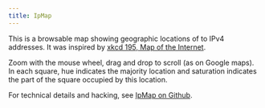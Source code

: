 ```yaml
---
title: IpMap
---
```


This is a browsable map showing geographic locations of to IPv4 addresses. It was inspired by [xkcd 195, Map of the Internet](http://xkcd.com/195).

Zoom with the mouse wheel, drag and drop to scroll (as on Google maps). In each square, hue indicates the majority location and saturation indicates the part of the square occupied by this location.

<div id="map"></div>

For technical details and hacking, see [IpMap on Github](http://github.com/jacquev6/IpMap).

<script type="text/javascript" src="https://cdnjs.cloudflare.com/ajax/libs/jquery-mousewheel/3.1.11/jquery.mousewheel.js"></script>
<script type="text/javascript" src="https://raw.githubusercontent.com/jacquev6/IpMap/master/src/hilbert.js"></script>
<script type="text/javascript" src="https://raw.githubusercontent.com/jacquev6/IpMap/master/src/color.js"></script>
<script type="text/javascript" src="https://raw.githubusercontent.com/jacquev6/IpMap/data/ip_data.js"></script>
<script type="text/javascript" src="https://raw.githubusercontent.com/jacquev6/IpMap/master/src/ip_map.js"></script>
<script type="text/javascript">
    function parseQueryString(search) {
        r = {};

        var parts = search.split('&');
        for(var i in parts) {
            if(parts[i] != '') {
                nameValue = parts[i].split('=');
                r[nameValue[0]] = nameValue[1];
            }
        }

        return r;
    }

    $(document).ready(function() {
        map = IpMap('map', 512, 16, parseQueryString(location.search.substr(1)));
        map.change(function(state) {
            history.pushState({}, '', location.href.replace(location.search, '') + '?' + $.param(state));
        });
    });
</script>
